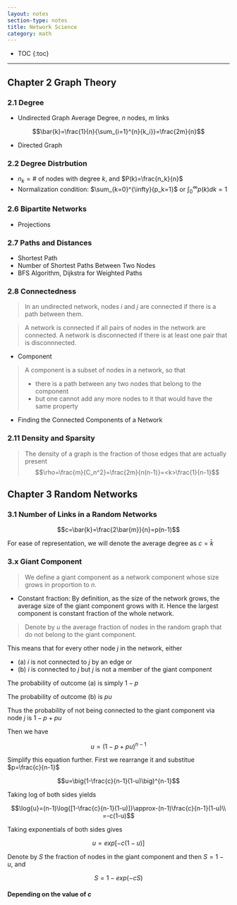 ```yaml
---
layout: notes
section-type: notes
title: Network Science
category: math
---
```


* TOC
{:toc}
---


## Chapter 2 Graph Theory

### 2.1 Degree
* Undirected Graph Average Degree, $n$ nodes, $m$ links

$$\bar{k}=\frac{1}{n}{\sum_{i=1}^{n}{k_i}}=\frac{2m}{n}$$

* Directed Graph

### 2.2 Degree Distrbution
* $n_k = \text{\#}$ of nodes with degree $k$, and $P(k)=\frac{n_k}{n}$
* Normalization condition: $\sum_{k=0}^{\infty}{p_k=1}$ or $\int_{0}^{\infty}{p(k)dk}=1$

### 2.6 Bipartite Networks
* Projections

### 2.7 Paths and Distances
* Shortest Path
* Number of Shortest Paths Between Two Nodes
* BFS Algorithm, Dijkstra for Weighted Paths

### 2.8 Connectedness
> In an undirected network, nodes $i$ and $j$ are connected if there is a path between them. 

> A network is connected if all pairs of nodes in the network are connected. A network is disconnected if there is at least one pair that is disconnnected.

* Component
> A component is a subset of nodes in a network, so that
> * there is a path between any two nodes that belong to the component
> * but one cannot add any more nodes to it that would have the same property

* Finding the Connected Components of a Network


### 2.11 Density and Sparsity
> The density of a graph is the fraction of those edges that are actually present
> $$\rho=\frac{m}{C_n^2}=\frac{2m}{n(n-1)}=<k>\frac{1}{n-1}$$


## Chapter 3 Random Networks
### 3.1 Number of Links in a Random Networks
$$c=\bar{k}=\frac{2\bar{m}}{n}=p(n-1)$$

For ease of representation, we will denote the average degree as $c=\bar{k}$

### 3.x Giant Component
> We define a giant component as a network component whose size grows in proportion to $n$.

* Constant fraction: By definition, as the size of the network grows, the average size of the giant component grows with it. Hence the largest component is constant fraction of the whole network.

> Denote by $u$ the average fraction of nodes in the random graph that do not belong to the giant component.

This means that for every other node $j$ in the network, either
* (a) $i$ is not connected to $j$ by an edge or
* (b) $i$ is connected to $j$ but $j$ is not a member of the giant component

The probability of outcome (a) is simply $1-p$

The probability of outcome (b) is $pu$

Thus the probability of not being connected to the giant component via node $j$ is $1-p+pu$

Then we have

$$u=(1-p+pu)^{n-1}$$

Simplify this equation further. First we rearrange it and substitue $p=\frac{c}{n-1}$

$$u=\big(1-\frac{c}{n-1}(1-u)\big)^{n-1}$$

Taking log of both sides yields

$$\log{u}=(n-1)\log{[1-\frac{c}{n-1}(1-u)]}\approx-(n-1)\frac{c}{n-1}(1-u)\\
=-c(1-u)$$

Taking exponentials of both sides gives

$$u=exp[-c(1-u)]$$

Denote by $S$ the fraction of nodes in the giant component and then $S=1-u$, and 

$$S=1-exp(-cS)$$

#### Depending on the value of $c$



